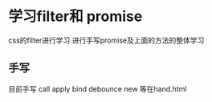 # 学习filter和 promise
css的filter进行学习
进行手写promise及上面的方法的整体学习

## 手写
目前手写 call apply bind debounce new 等在hand.html
